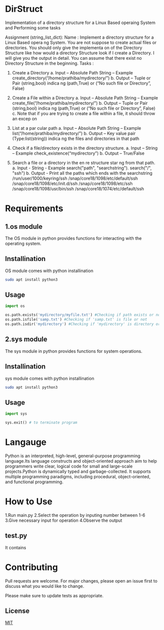 # DirStruct
Implementation of a directory structure for a Linux Based operaing System and Performing some tasks

Assignment (string_list_dict):
Name : Implement a directory structure for a Linux Based opera ng System. You are not suppose to create actual files or directories. You should only give
the implementa on of the Directory Structure like how would a directory Structure look if I create a Directory. I will give you the output in detail. You can
assume that there exist no Directory Structure in the beginning.
Tasks :

  1. Create a Directory
    a. Input – Absolute Path String – Example create_directory(“/home/prathiba/mydirectory/”)
    b. Output – Tuple or Pair (string,bool) indica ng (path,True) or (“No such file or Directory”, False)
  
  2. Create a File within a Directory
    a. Input – Absolute Path String – Example create_file(“/home/prathiba/mydirectory/”)
    b. Output – Tuple or Pair (string,bool) indica ng (path,True) or (“No such file or Directory”, False)
    c. Note that if you are trying to create a file within a file, it should throw an excep on

  3. List at a par cular path
    a. Input – Absolute Path String – Example list(“/home/prathiba/mydirectory/”)
    b. Output – Key value pair (Type:list(string)) indica ng the files and directories in that path

  4. Check if a file/directory exists in the directory structure.
    a. Input – String – Example check_existence(“mydirectory”)
    b. Output – True/False

  5. Search a file or a directory in the en re structure star ng from that path.
    a. Input - String - Example search("path", "searchstring"). search("/", "ssh")
    b. Output - Print all the paths which ends with the searchstring
    /run/user/1000/keyring/ssh
    /snap/core18/1098/etc/default/ssh
    /snap/core18/1098/etc/init.d/ssh
    /snap/core18/1098/etc/ssh
    /snap/core18/1098/usr/bin/ssh
    /snap/core18/1074/etc/default/ssh

# Requirements

## 1.os module
The OS module in python provides functions for interacting with the operating system.

## Installination
OS module comes with python installination

```bash
sudo apt install python3
```

## Usage

```python
import os

os.path.exists('mydirectory/myfile.txt') #Checking if path exists or not
os.path.isfile('samp.txt') #Checking if 'samp.txt' is file or not
os.path.isdir('mydirectory') #Checking if 'mydirectory' is directory or not

```

## 2.sys module
The sys module in python provides functions for system operations.

## Installination
sys module comes with python installination

```bash
sudo apt install python3
```

## Usage

```python
import sys

sys.exit() # to terminate program
```

# Langauge
Python is an interpreted, high-level, general-purpose programming language.Its language constructs and object-oriented approach aim to help programmers write clear, logical code for small and large-scale projects.Python is dynamically typed and garbage-collected. It supports multiple programming paradigms, including procedural, object-oriented, and functional programming. 


# How to Use

1.Run main.py
2.Select the operation by inputing number between 1-6
3.Give necessary input for operation
4.Observe the output


## test.py
  It contains
# Contributing
Pull requests are welcome. For major changes, please open an issue first to discuss what you would like to change.

Please make sure to update tests as appropriate.

## License
[MIT](https://choosealicense.com/licenses/mit/)
